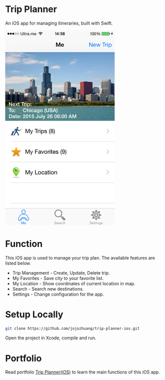 # Trip Planner
An iOS app for managing itineraries, built with Swift.

<kbd><img src="/Resources/index.png" width="350px"></kbd>

# Function
This iOS app is used to manage your trip plan. The available features are listed below.
* Trip Management - Create, Update, Delete trip.
* My Favorites - Save city to your favorite list.
* My Location - Show coordinates of current location in map.
* Search - Search new destinations.
* Settings - Change configuration for the app.

# Setup Locally
```bash
git clone https://github.com/jojozhuang/trip-planner-ios.git
```
Open the project in Xcode, compile and run.

# Portfolio
Read portfolio [Trip Planner(iOS)](https://jojozhuang.github.io/project/trip-planner-ios/) to learn the main functions of this iOS app.
